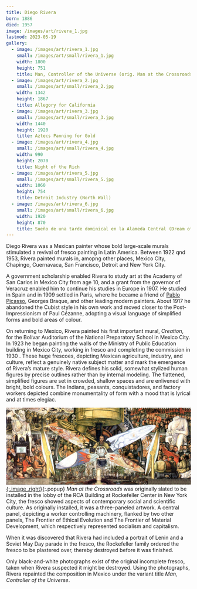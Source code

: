 ```yaml
---
title: Diego Rivera
born: 1886
died: 1957
image: /images/art/rivera_1.jpg
lastmod: 2023-05-19
gallery:
  - image: /images/art/rivera_1.jpg
    small: /images/art/small/rivera_1.jpg
    width: 1800
    height: 751
    title: Man, Controller of the Universe (orig. Man at the Crossroads)
  - image: /images/art/rivera_2.jpg
    small: /images/art/small/rivera_2.jpg
    width: 1342
    height: 1867
    title: Allegory for California
  - image: /images/art/rivera_3.jpg
    small: /images/art/small/rivera_3.jpg
    width: 1440
    height: 1920
    title: Aztecs Panning for Gold
  - image: /images/art/rivera_4.jpg
    small: /images/art/small/rivera_4.jpg
    width: 990
    height: 2070
    title: Night of the Rich
  - image: /images/art/rivera_5.jpg
    small: /images/art/small/rivera_5.jpg
    width: 1060
    height: 754
    title: Detroit Industry (North Wall)
  - image: /images/art/rivera_6.jpg
    small: /images/art/small/rivera_6.jpg
    width: 1920
    height: 870
    title: Sueño de una tarde dominical en la Alameda Central (Dream of a Sunday Afternoon at Alameda Central Park)
---
```


Diego Rivera was a Mexican painter whose bold large-scale murals stimulated a
revival of fresco painting in Latin America. Between 1922 qnd 1953, Rivera
painted murals in, amopng other places, Mexico City, Chapingo, Cuernavaca, San
Francisco, Detroit and New York City.

A government scholarship enabled Rivera to study art at the Academy of San
Carlos in Mexico City from age 10, and a grant from the governor of Veracruz
enabled him to continue his studies in Europe in 1907. He studied in Spain and
in 1909 settled in Paris, where he became a friend of [Pablo
Picasso](/art/picasso/), Georges Braque, and other leading modern painters.
About 1917 he abandoned the Cubist style in his own work and moved closer to
the Post-Impressionism of Paul Cézanne, adopting a visual language of
simplified forms and bold areas of colour.

On returning to Mexico, Rivera painted his first important mural, _Creation_,
for the Bolívar Auditorium of the National Preparatory School in Mexico City.
In 1923 he began painting the walls of the Ministry of Public Education
building in Mexico City, working in fresco and completing the commission in
1930 . These huge frescoes, depicting Mexican agriculture, industry, and
culture, reflect a genuinely native subject matter and mark the emergence
of Rivera’s mature style. Rivera defines his solid, somewhat stylized human
figures by precise outlines rather than by internal modeling. The flattened,
simplified figures are set in crowded, shallow spaces and are enlivened with
bright, bold colours.  The Indians, peasants, conquistadores, and factory
workers depicted combine monumentality of form with a mood that is lyrical and
at times elegiac.

[![Man, Controller of the Universe (orig. Man at the Crossroads)](/images/art/rivera_1.jpg){:.image .right}](/images/art/rivera_1.jpg){:.popup}
_Man at the Crossroads_ was originally slated to be installed in the lobby of
the RCA Building at Rockefeller Center in New York City, the fresco showed
aspects of contemporary social and scientific culture. As originally installed,
it was a three-paneled artwork. A central panel, depicting a worker controlling
machinery, flanked by two other panels, The Frontier of Ethical Evolution and
The Frontier of Material Development, which respectively represented socialism
and capitalism. 

When it was discovered that Rivera had included a portrait of Lenin and a
Soviet May Day parade in the fresco, the Rockefeller family ordered the fresco
to be plastered over, thereby destroyed before it was finished.

Only black-and-white photographs exist of the original incomplete fresco, taken
when Rivera suspected it might be destroyed. Using the photographs, Rivera
repainted the composition in Mexico under the variant title _Man, Controller of
the Universe_.
